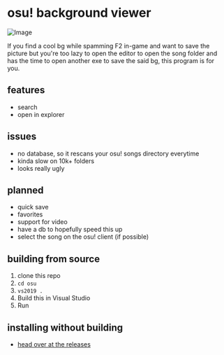 # osu! background viewer

![Image](https://i.imgur.com/saxtKc4.png)

If you find a cool bg while spamming F2 in-game and want to save the picture but you're too lazy to open the editor to open the song folder and has the time to open another exe to save the said bg, this program is for you.

## features

* search
* open in explorer

## issues

* no database, so it rescans your osu! songs directory everytime
* kinda slow on 10k+ folders
* looks really ugly

## planned

* quick save
* favorites
* support for video
* have a db to hopefully speed this up
* select the song on the osu! client (if possible)

## building from source

1. clone this repo
2. `cd osu`
3. `vs2019 .`
4. Build this in Visual Studio
5. Run

## installing without building

* [head over at the releases](https://github.com/0x4kgi/osuBackgroundViewer/releases)
